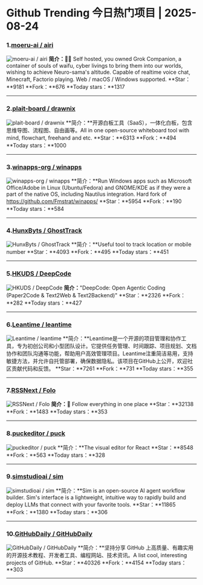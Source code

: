 # Github Trending 今日热门项目 | 2025-08-24
### 1.[moeru-ai / airi](https://github.com/moeru-ai/airi)

![moeru-ai / airi](https://repository-images.githubusercontent.com/896924279/844907b3-ba1d-457f-b832-4f60dee24593)
**简介：**💖🧸 Self hosted, you owned Grok Companion, a container of souls of waifu, cyber livings to bring them into our worlds, wishing to achieve Neuro-sama's altitude. Capable of realtime voice chat, Minecraft, Factorio playing. Web / macOS / Windows supported.
**Star：**9181
**Fork：**676
**Today stars：**1317

---

### 2.[plait-board / drawnix](https://github.com/plait-board/drawnix)

![plait-board / drawnix](https://opengraph.githubassets.com/94e82388f6dfb92afa00a2d47d5e4cd4c5850485fe6274275b98b8418680cb04/plait-board/drawnix)
**简介：**开源白板工具（SaaS），一体化白板，包含思维导图、流程图、自由画等。All in one open-source whiteboard tool with mind, flowchart, freehand and etc.
**Star：**6313
**Fork：**494
**Today stars：**1000

---

### 3.[winapps-org / winapps](https://github.com/winapps-org/winapps)

![winapps-org / winapps](https://avatars.githubusercontent.com/u/83162188?s=64&v=4)
**简介：**Run Windows apps such as Microsoft Office/Adobe in Linux (Ubuntu/Fedora) and GNOME/KDE as if they were a part of the native OS, including Nautilus integration. Hard fork of https://github.com/Fmstrat/winapps/
**Star：**5954
**Fork：**190
**Today stars：**584

---

### 4.[HunxByts / GhostTrack](https://github.com/HunxByts/GhostTrack)

![HunxByts / GhostTrack](https://opengraph.githubassets.com/bb80c03ca4c371e133702232f7bc66278e1324ea848dc406e031303ca8b0099b/HunxByts/GhostTrack)
**简介：**Useful tool to track location or mobile number
**Star：**4093
**Fork：**495
**Today stars：**451

---

### 5.[HKUDS / DeepCode](https://github.com/HKUDS/DeepCode)

![HKUDS / DeepCode](https://camo.githubusercontent.com/082aa1d330906d7d56ee216b29371199cd7857d52e1ca13926ec4529b893f6e3/68747470733a2f2f696d672e796f75747562652e636f6d2f76692f5052676d5038704f4930382f6d617872657364656661756c742e6a7067)
**简介：**"DeepCode: Open Agentic Coding (Paper2Code & Text2Web & Text2Backend)"
**Star：**2326
**Fork：**282
**Today stars：**427

---

### 6.[Leantime / leantime](https://github.com/Leantime/leantime)

![Leantime / leantime](https://repository-images.githubusercontent.com/29745084/2aa39f24-6897-42a5-8987-b5594933c010)
**简介：**Leantime是一个开源的项目管理和协作工具，专为初创公司和小型团队设计。它提供任务管理、时间跟踪、项目规划、文档协作和团队沟通等功能，帮助用户高效管理项目。Leantime注重简洁易用，支持敏捷方法，并允许自托管部署，确保数据隐私。该项目在GitHub上公开，欢迎社区贡献代码和反馈。
**Star：**7261
**Fork：**731
**Today stars：**355

---

### 7.[RSSNext / Folo](https://github.com/RSSNext/Folo)

![RSSNext / Folo](https://repository-images.githubusercontent.com/783512367/c6a11afa-aa0e-4c5a-a3ab-6d19ab4574ec)
**简介：**🧡 Follow everything in one place
**Star：**32138
**Fork：**1483
**Today stars：**353

---

### 8.[puckeditor / puck](https://github.com/puckeditor/puck)

![puckeditor / puck](https://repository-images.githubusercontent.com/648629873/9794aab8-0688-48d6-9454-476f5c571b46)
**简介：**The visual editor for React
**Star：**8548
**Fork：**563
**Today stars：**328

---

### 9.[simstudioai / sim](https://github.com/simstudioai/sim)

![simstudioai / sim](https://opengraph.githubassets.com/2f5ba3534c527f4aa20d6099f21ad8d8d21e4c04609e399e9274dcd96fd0a79a/simstudioai/sim)
**简介：**Sim is an open-source AI agent workflow builder. Sim's interface is a lightweight, intuitive way to rapidly build and deploy LLMs that connect with your favorite tools.
**Star：**11865
**Fork：**1380
**Today stars：**306

---

### 10.[GitHubDaily / GitHubDaily](https://github.com/GitHubDaily/GitHubDaily)

![GitHubDaily / GitHubDaily](https://opengraph.githubassets.com/8a1c90451e7f93595d6e82c319288797d09ca79f92bd84f46aabd7865701668f/GitHubDaily/GitHubDaily)
**简介：**坚持分享 GitHub 上高质量、有趣实用的开源技术教程、开发者工具、编程网站、技术资讯。A list cool, interesting projects of GitHub.
**Star：**40326
**Fork：**4154
**Today stars：**303

---


